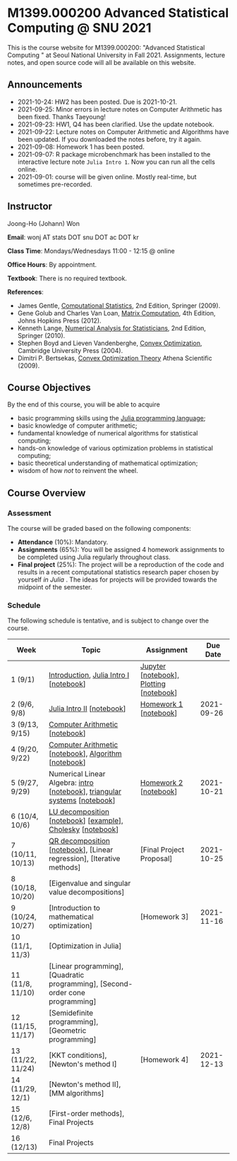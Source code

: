 # M1399.000200 Advanced Statistical Computing @ SNU 2021

This is the course website for M1399.000200: "Advanced Statistical Computing " at Seoul National University in Fall 2021. Assignments, lecture notes, and open source code will all be available on this website.

## Announcements

* 2021-10-24: HW2 has been posted. Due is 2021-10-21.
* 2021-09-25: Minor errors in lecture notes on Computer Arithmetic has been fixed. Thanks Taeyoung!
* 2021-09-23: HW1, Q4 has been clarified. Use the update notebook.
* 2021-09-22: Lecture notes on Computer Arithmetic and Algorithms have been updated. If you downloaded the notes before, try it again.
* 2021-09-08: Homework 1 has been posted.
* 2021-09-07: R package microbenchmark has been installed to the interactive lecture note `Julia Intro 1`. Now you can run all the cells online.
* 2021-09-01: course will be given online. Mostly real-time, but sometimes pre-recorded.

## Instructor 

Joong-Ho (Johann) Won

**Email**: wonj AT stats DOT snu DOT ac DOT kr

**Class Time**: Mondays/Wednesdays 11:00 - 12:15 @ online

**Office Hours**: By appointment.

**Textbook**: There is no required textbook.

**References**: 

- James Gentle, [Computational Statistics](https://link.springer.com/book/10.1007%2F978-0-387-98144-4), 2nd Edition, Springer (2009).
- Gene Golub and Charles Van Loan, [Matrix Computation](https://www.amazon.com/Computations-Hopkins-Studies-Mathematical-Sciences/dp/1421407949/ref=sr_1_1?keywords=matrix+computation+golub&qid=1567157884&s=gateway&sr=8-1), 4th Edition, Johns Hopkins Press (2012).
- Kenneth Lange, [Numerical Analysis for Statisticians](https://link.springer.com/book/10.1007%2F978-1-4419-5945-4), 2nd Edition, Springer (2010).
- Stephen Boyd and Lieven Vandenberghe, [Convex Optimization](https://web.stanford.edu/~boyd/cvxbook/), Cambridge University Press (2004).
- Dimitri P. Bertsekas, [Convex Optimization Theory](http://www.athenasc.com/convexduality.html) Athena Scientific (2009).
	

## Course Objectives

By the end of this course, you will be able to acquire

- basic programming skills using the [Julia programming language](https://julialang.org);
- basic knowledge of computer arithmetic;
- fundamental knowledge of numerical algorithms for statistical computing;
- hands-on knowledge of various optimization problems in statistical computing;
- basic theoretical understanding of mathematical optimization;
- wisdom of how *not* to reinvent the wheel.

## Course Overview

### Assessment

The course will be graded based on the following components:

- **Attendance** (10%): Mandatory.
- **Assignments** (65%): You will be assigned 4 homework assignments to be completed using Julia regularly throughout class. 
- **Final project** (25%): The project will be a reproduction of the code and results in a recent computational statistics research paper chosen by yourself *in Julia* . The ideas for projects will be provided towards the midpoint of the semester.

### Schedule

The following schedule is tentative, and is subject to change over the course.

| Week | Topic | Assignment | Due Date |
| --- | --- | --- | --- | 
| 1 (9/1)      | [Introduction](./lectures/01-intro/intro.html), [Julia Intro I](https://mybinder.org/v2/gh/won-j/M1399_000200-2021fall/master?filepath=lectures/02-juliaintro/juliaintro1.ipynb) [[notebook](./lectures/02-juliaintro/juliaintro1.ipynb)] | [Jupyter](https://mybinder.org/v2/gh/won-j/M1399_000200-2021fall/master?filepath=lectures/02-juliaintro/jupyter.ipynb) [[notebook](./lectures/02-juliaintro/jupyter.ipynb)], [Plotting](https://mybinder.org/v2/gh/won-j/M1399_000200-2021fall/master?filepath=lectures/02-juliaintro/juliaplots.ipynb) [[notebook](./lectures/02-juliaintro/juliaplots.ipynb)]  |  | 
| 2 (9/6, 9/8)     | [Julia Intro II](https://mybinder.org/v2/gh/won-j/M1399_000200-2021fall/master?filepath=lectures/02-juliaintro/juliaintro2.ipynb) [[notebook](./lectures/02-juliaintro/juliaintro2.ipynb)] | [Homework 1](./hw/hw1/hw01.html) [[notebook](./hw/hw1/hw01.ipynb)] | 2021-09-26 |
| 3 (9/13, 9/15)    | [Computer Arithmetic](https://mybinder.org/v2/gh/won-j/M1399_000200-2021fall/master?filepath=lectures/03-arith/arith.ipynb) [[notebook](./lectures/03-arith/arith.ipynb)] |  |  |
| 4 (9/20, 9/22)    | [Computer Arithmetic](https://mybinder.org/v2/gh/won-j/M1399_000200-2021fall/master?filepath=lectures/03-arith/arith.ipynb) [[notebook](./lectures/03-arith/arith.ipynb)], [Algorithm](https://mybinder.org/v2/gh/won-j/M1399_000200-2021fall/master?filepath=lectures/04-algo/algo.ipynb) [[notebook](./lectures/04-algo/algo.ipynb)] |  |  |
| 5 (9/27, 9/29)    | Numerical Linear Algebra: [intro](https://mybinder.org/v2/gh/won-j/M1399_000200-2021fall/master?filepath=lectures/05-numalgintro/numalgintro.ipynb) [[notebook](./lectures/05-numalgintro/numalgintro.ipynb)], [triangular systems](https://mybinder.org/v2/gh/won-j/M1399_000200-2021fall/master?filepath=lectures/06-trisys/trisys.ipynb) [[notebook](./lectures/06-trisys/trisys.ipynb)] | [Homework 2](./hw/hw2/hw02.html) [[notebook](./hw/hw2/hw02.ipynb)] | 2021-10-21  |
| 6 (10/4, 10/6)    | [LU decomposition](https://mybinder.org/v2/gh/won-j/M1399_000200-2021fall/master?filepath=lectures/07-gelu/gelu.ipynb) [[notebook](./lectures/07-gelu/gelu.ipynb)] [[example](./lectures/07-gelu/gelu.pdf)], [Cholesky](https://mybinder.org/v2/gh/won-j/M1399_000200-2021fall/master?filepath=lectures/08-chol/chol.ipynb) [[notebook](./lectures/08-chol/chol.ipynb)] |  |  |
| 7 (10/11, 10/13)  | [QR decomposition](https://mybinder.org/v2/gh/won-j/M1399_000200-2021fall/master?filepath=lectures/09-qr/qr.ipynb) [[notebook](./lectures/09-qr/qr.ipynb)], [Linear regression]<!--(https://mybinder.org/v2/gh/won-j/M1399_000200-2021fall/master?filepath=lectures/10-linreg/linreg.ipynb) [[notebook](./lectures/10-linreg/linreg.ipynb)]-->, [Iterative methods]<!--(https://mybinder.org/v2/gh/won-j/M1399_000200-2021fall/master?filepath=lectures/11-iterative/iterative.ipynb) [[notebook](./lectures/11-iterative/iterative.ipynb)]--> | [Final Project Proposal]<!--(./project/project.md)-->  | 2021-10-25  |
| 8 (10/18, 10/20)  | [Eigenvalue and singular value decompositions]<!--(https://mybinder.org/v2/gh/won-j/M1399_000200-2021fall/master?filepath=lectures/13-eigsvd/eigsvd.ipynb) [[notebook](./lectures/13-eigsvd/eigsvd.ipynb)]--> |  |  |
| 9 (10/24, 10/27)  | [Introduction to mathematical optimization]<!--(./lectures/14-optmintro/optmintro.html)--> | [Homework 3]<!--(./hw/hw3/hw03.html) [[notebook](./hw/hw3/hw03.ipynb)]--> | 2021-11-16 |
| 10 (11/1, 11/3)   | [Optimization in Julia]<!--(https://mybinder.org/v2/gh/won-j/M1399_000200-2021fall/master?filepath=lectures/15-juliaopt/juliaopt.ipynb) [[notebook]](./lectures/15-juliaopt/juliaopt.ipynb)--> |  |  |
| 11 (11/8, 11/10) | [Linear programming]<!--(https://mybinder.org/v2/gh/won-j/M1399_000200-2021fall/master?filepath=lectures/16-lp/lp.ipynb) [[notebook]](./lectures/16-lp/lp.ipynb)-->, [Quadratic programming]<!--(https://mybinder.org/v2/gh/won-j/M1399_000200-2021fall/master?filepath=lectures/17-qp/qp.ipynb) [[notebook]](./lectures/17-qp/qp.ipynb)-->, [Second-order cone programming]<!--(https://mybinder.org/v2/gh/won-j/M1399_000200-2021fall/master?filepath=lectures/18-socp/socp.ipynb) [[notebook]](./lectures/18-socp/socp.ipynb)--> |  |  |
| 12 (11/15, 11/17) | [Semidefinite programming]<!--(https://mybinder.org/v2/gh/won-j/M1399_000200-2021fall/master?filepath=lectures/19-sdp/sdp.ipynb) [[notebook]](./lectures/19-sdp/sdp.ipynb)-->, [Geometric programming]<!--(https://mybinder.org/v2/gh/won-j/M1399_000200-2021fall/master?filepath=lectures/20-gp/gp.ipynb) [[notebook]](./lectures/20-gp/gp.ipynb)--> |  |  |
| 13 (11/22, 11/24) | [KKT conditions]<!--(./lectures/21-kkt/kkt.html)-->, [Newton's method I]<!--(https://mybinder.org/v2/gh/won-j/M1399_000200-2021fall/master?filepath=lectures/22-newton/newton.ipynb) [[notebook]](./lectures/22-newton/newton.ipynb)--> | [Homework 4]<!--(./hw/hw4/hw04.html) [[notebook](./hw/hw4/hw04.ipynb)]--> | 2021-12-13 |
| 14 (11/29, 12/1)   | [Newton's method II]<!--(./lectures/22-newton/newton_constr.html)-->, [MM algorithms]<!--(./lectures/24-mm/mm.html)--> |  |  |
| 15 (12/6, 12/8)  | [First-order methods]<!--(./lectures/23-first/first.html)-->, Final Projects      |  |  |
| 16 (12/13)  | Final Projects      |  |  |


